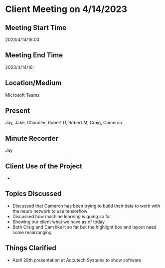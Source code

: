# Client Meeting on 4/14/2023

## Meeting Start Time

2023/4/14/16:00

## Meeting End Time

2023/4/14/16:

## Location/Medium

Microsoft Teams

## Present

Jay, Jake, Chandler, Robert D, Robert M, Craig, Cameron

## Minute Recorder

Jay

## Client Use of the Project

* 

## Topics Discussed

* Discussed that Cameron has been trying to build their data to work with the neuro network to use tensorflow
* Discussed how machine learning is going so far
* Showing our client what we have as of today
* Both Craig and Cam like it so far but the highlight box and layout need some reaarranging

## Things Clarified

* April 28th presentation at Accutech Systems to show software
